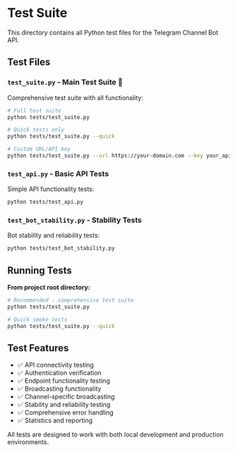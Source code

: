 # Test Suite

This directory contains all Python test files for the Telegram Channel Bot API.

## Test Files

### `test_suite.py` - Main Test Suite 🌟
Comprehensive test suite with all functionality:
```bash
# Full test suite
python tests/test_suite.py

# Quick tests only  
python tests/test_suite.py --quick

# Custom URL/API key
python tests/test_suite.py --url https://your-domain.com --key your_api_key
```

### `test_api.py` - Basic API Tests
Simple API functionality tests:
```bash
python tests/test_api.py
```

### `test_bot_stability.py` - Stability Tests  
Bot stability and reliability tests:
```bash
python tests/test_bot_stability.py
```

## Running Tests

**From project root directory:**
```bash
# Recommended - comprehensive test suite
python tests/test_suite.py

# Quick smoke tests
python tests/test_suite.py --quick
```

## Test Features

- ✅ API connectivity testing
- ✅ Authentication verification
- ✅ Endpoint functionality testing
- ✅ Broadcasting functionality
- ✅ Channel-specific broadcasting
- ✅ Stability and reliability testing
- ✅ Comprehensive error handling
- ✅ Statistics and reporting

All tests are designed to work with both local development and production environments.
